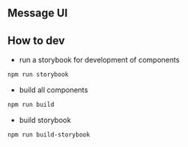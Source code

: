Message UI
---

## How to dev

- run a storybook for development of components 

```bash
npm run storybook
```

- build all components

```bash
npm run build
```

- build storybook

```bash
npm run build-storybook
```

